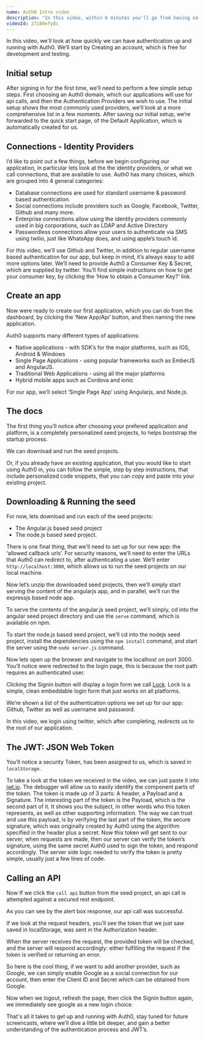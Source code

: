 ```yaml
---
name: Auth0 Intro video
description: "In this video, within 6 minutes you'll go from having no app, to having an application that has authentication working with Twitter, Github, Google and Username and Password using Auth0."
videoId: 27i80efy8c
---
```

In this video, we'll look at how quickly we can have authentication up and running with Auth0.
We’ll start by Creating an account, which is free for development and testing.

## Initial setup
After signing in for the first time, we’ll need to perform a few simple setup steps.
First choosing an Auth0 domain, which our applications will use for api calls, and then the Authentication Providers we wish to use.
The initial setup shows the most commonly used providers, we’ll look at a more comprehensive list in a few moments.
After saving our initial setup, we’re forwarded to the quick start page, of the Default Application, which is automatically created for us.

## Connections - Identity Providers

I’d like to point out a few things, before we begin configuring our application, in particular lets look at the the identity providers, or what we call connections, that are available to use.
Auth0 has many choices, which are grouped into 4 general categories:
* Database connections are used for standard username & password based authentication.
* Social connections include providers such as Google, Facebook, Twitter, Github and many more.
* Enterprise connections allow using the identity providers commonly used in big corporations, such as LDAP and Active Directory
* Passwordless connections allow your users to authenticate via SMS using twilio, just like WhatsApp does,  and using apple’s touch id.

For this video, we’ll use Github and Twitter, in addition to regular username based authentication for our app, but keep in mind, it’s always easy to add more options later.
We’ll need to provide Auth0 a Consumer Key & Secret, which are supplied by twitter.  You’ll find simple instructions on how to get your consumer key, by clicking the ‘How to obtain a Consumer Key?’ link.

## Create an app

Now were ready to create our first application, which you can do from the dashboard, by clicking the ‘New App/Api’ button, and then naming the new application.

Auth0 supports many different types of applications:

* Native applications - with SDK’s for the major platforms, such as IOS, Android & Windows
* Single Page Applications - using popular frameworks such as EmberJS and AngularJS.
* Traditional Web Applications - using all the major platforms
* Hybrid mobile apps such as Cordova and ionic

For our app, we’ll select ‘Single Page App’ using Angularjs,  and Node.js.

## The docs

The first thing you’ll notice after choosing your prefered application and platform, is a completely personalized seed projects, to helps bootstrap the startup process.

We can download and run the seed projects.

Or, if you already have an existing application, that you would like to start using Auth0 in, you can follow the simple, step by step instructions, that include personalized code snippets, that you can copy and paste into your existing project.

## Downloading & Running the seed
For now, lets download and run each of the seed projects:
* The Angular.js based seed project
* The node.js based seed project.

There is one final thing, that we'll need to set up for our new app: the ‘allowed callback urls’.
For security reasons, we’ll need to enter the URLs that Auth0 can redirect to, after authenticating a user.
We’ll enter `http://localhost:3000`, which allows us to run the seed projects on our local machine.

Now let’s unzip the downloaded seed projects, then we’ll simply start serving the content of the angularjs app, and in parallel, we’ll run the expressjs based node app.

To serve the contents of the angular.js seed project, we’ll simply, cd into the angular seed project directory and use the `serve` command, which is available on npm.

To start the node.js based seed project, we’ll cd into the nodejs seed project, install the dependencies using the `npm install` command, and start the server using the `node server.js` command.

Now lets open up the browser and navigate to the localhost on port 3000.
You’ll notice were redirected to the login page, this is because the root path requires an authenticated user.

Clicking the Signin button will display a login form we call [Lock](https://auth0.com/lock).  Lock is a simple, clean embeddable login form that just works on all platforms.

We’re shown a list of the authentication options we set up for our app:
Github, Twitter as well as username and password.

In this video, we login using twitter, which after completing, redirects us to the root of our application.

## The JWT: JSON Web Token
You’ll notice a security Token, has been assigned to us, which is saved in `localStorage`.

To take a look at the token we received in the video, we can just paste it into [jwt.io](http://jwt.io/).
The debugger will allow us to easily identify the component parts of the token.
The token is made up of 3 parts: A header, a Payload and a Signature.
The interesting part of the token is the Payload, which is the second part of it.  It shows you the subject, in other words who this token represents, as well as other supporting information.
The way we can trust and use this payload, is by verifying the last part of the token, the secure signature, which was originally created by Auth0 using the algorithm specified in the header plus a secret.
Now this token will get sent to our server, when requests are made, then our server can verify the token’s signature, using the same secret Auth0 used to sign the token, and respond accordingly.  The server side logic needed to verify the token is pretty simple, usually just a few lines of code.

## Calling an API

Now If we click the `call api` button from the seed project, an api call is attempted against a secured rest endpoint.

As you can see by the alert box response, our api call was successful.

If we look at the request headers, you’ll see the token that we just saw saved in localStorage, was sent in the Authorization header.

When the server receives the request, the provided token will be checked, and the server will respond accordingly: either fulfilling the request if the token is verified or returning an error.

So here is the cool thing, if we want to add another provider, such as Google, we can simply enable Google as a social connection for our account, then enter the Client ID and Secret which can be obtained from Google.

Now when we logout, refresh the page, then click the Signin button again, we immediately see google as a new login choice.

That's all it takes to get up and running with Auth0,
stay tuned for future screencasts, where we’ll dive a little bit deeper, and gain a better understanding of the authentication process and JWT’s.
